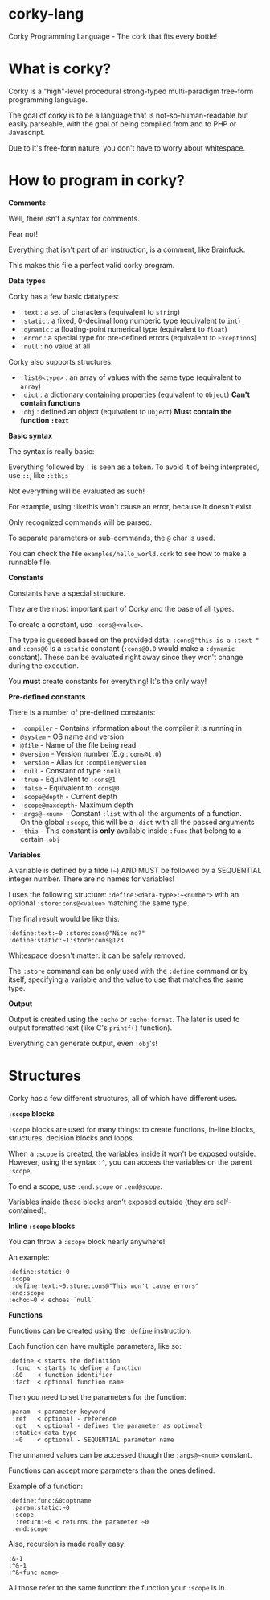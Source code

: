 corky-lang
==========

Corky Programming Language - The cork that fits every bottle!

What is corky?
==============

Corky is a "high"-level procedural strong-typed multi-paradigm free-form programming language.

The goal of corky is to be a language that is not-so-human-readable but easily parseable, with the goal of being compiled from and to PHP or Javascript.

Due to it's free-form nature, you don't have to worry about whitespace.

How to program in corky?
========================

**Comments**

Well, there isn't a syntax for comments.

Fear not!

Everything that isn't part of an instruction, is a comment, like Brainfuck.

This makes this file a perfect valid corky program.

**Data types**

Corky has a few basic datatypes:

 - `:text`    : a set of characters (equivalent to `string`)
 - `:static`  : a fixed, 0-decimal long numberic type (equivalent to `int`)
 - `:dynamic` : a floating-point numerical type (equivalent to `float`)
 - `:error`   : a special type for pre-defined errors (equivalent to `Exception`s)
 - `:null`    : no value at all

Corky also supports structures:
 - `:list@<type>` : an array of values with the same type (equivalent to `array`)
 - `:dict`        : a dictionary containing properties (equivalent to `Object`) **Can't contain functions**
 - `:obj`         : defined an object (equivalent to `Object`) **Must contain the function `:text`**

**Basic syntax**

The syntax is really basic:

Everything followed by `:` is seen as a token. To avoid it of being interpreted, use `::`, like `::this`

Not everything will be evaluated as such!

For example, using :likethis won't cause an error, because it doesn't exist.

Only recognized commands will be parsed.

To separate parameters or sub-commands, the `@` char is used.

You can check the file `examples/hello_world.cork` to see how to make a runnable file.

**Constants**

Constants have a special structure.

They are the most important part of Corky and the base of all types.

To create a constant, use `:cons@<value>`.

The type is guessed based on the provided data: `:cons@"this is a :text "` and `:cons@0` is a `:static` constant (`:cons@0.0` would make a `:dynamic` constant). These can be evaluated right away since they won't change during the execution.

You **must** create constants for everything! It's the only way!

**Pre-defined constants**

There is a number of pre-defined constants:

 - `:compiler` 		- Contains information about the compiler it is running in
  - `@system` 		- OS name and version
  - `@file` 		- Name of the file being read
  - `@version` 		- Version number (E.g.: `cons@1.0`)
 - `:version` 		- Alias for `:compiler@version`
 - `:null`			- Constant of type `:null`
 - `:true` 			- Equivalent to `:cons@1`
 - `:false`			- Equivalent to `:cons@0`
 - `:scope@depth`	- Current depth
 - `:scope@maxdepth`- Maximum depth
 - `:args@~<num>` 	- Constant `:list` with all the arguments of a function.<br>
 	On the global `:scope`, this will be a `:dict` with all the passed arguments
 - `:this` 			- This constant is **only** available inside `:func` that belong to a certain `:obj`

**Variables**

A variable is defined by a tilde (`~`) AND MUST be followed by a SEQUENTIAL integer number. There are no names for variables!

I uses the following structure: `:define:<data-type>:~<number>` with an optional `:store:cons@<value>` matching the same type.

The final result would be like this:

    :define:text:~0 :store:cons@"Nice no?"
    :define:static:~1:store:cons@123

Whitespace doesn't matter: it can be safely removed.

The `:store` command can be only used with the `:define` command or by itself, specifying a variable and the value to use that matches the same type.

**Output**

Output is created using the `:echo` or `:echo:format`. The later is used to output formatted text (like C's `printf()` function).

Everything can generate output, even `:obj`'s!

Structures
==========

Corky has a few different structures, all of which have different uses.

**`:scope` blocks**

`:scope` blocks are used for many things: to create functions, in-line blocks, structures, decision blocks and loops.

When a `:scope` is created, the variables inside it won't be exposed outside. However, using the syntax `:^`, you can access the variables on the parent `:scope`.

To end a scope, use `:end:scope` or `:end@scope`.

Variables inside these blocks aren't exposed outside (they are self-contained).

**Inline `:scope` blocks**

You can throw a `:scope` block nearly anywhere!

An example:

    :define:static:~0
    :scope
     :define:text:~0:store:cons@"This won't cause errors"
    :end:scope
    :echo:~0 < echoes `null`

**Functions**

Functions can be created using the `:define` instruction.

Each function can have multiple parameters, like so:

    :define	< starts the definition
     :func	< starts to define a function
     :&0 	< function identifier
     :fact	< optional function name

Then you need to set the parameters for the function:

    :param	< parameter keyword
     :ref	< optional - reference
     :opt	< optional - defines the parameter as optional
     :static< data type
     :~0	< optional - SEQUENTIAL parameter name

The unnamed values can be accessed though the `:args@~<num>` constant.

Functions can accept more parameters than the ones defined.

Example of a function:

    :define:func:&0:optname
     :param:static:~0
     :scope
      :return:~0 < returns the parameter ~0
     :end:scope

Also, recursion is made really easy:

    :&-1
    :^&-1
    :^&<func name>

All those refer to the same function: the function your `:scope` is in.

